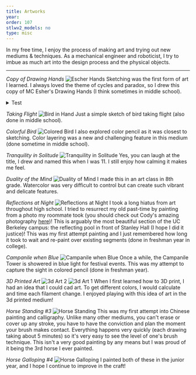 ```yaml
---
title: Artworks
year:   
order: 107
stlwv2_models: no
type: misc
---
```


In my free time, I enjoy the process of making art and trying out new mediums & techniques.
As a mechanical engineer and roboticist, I try to imbue as much art into the design process and the physical objects.

---

*Copy of Drawing Hands*
![Escher Hands](/website/assets/images/1HandsPbrighter.jpg)
Sketching was the first form of art I learned.
I always loved the theme of cycles and paradox, so I drew this copy of MC Esher's Drawing Hands (I think sometimes in middle school).	

<details>
    <summary>Test</summary>
    
    Test again
    ![Escher Hands2](/website/assets/images/1HandsPbrighter.jpg)
    
</details>

*Taking Flight*
![Bird in Hand](/website/assets/images/1BirdHandPbrighter.jpg)
Just a simple sketch of bird taking flight (also done in middle school).

*Colorful Bird*
![Colored Bird](/website/assets/images/1BirdCPbrighter.jpg)
I also explored color pencil as it was closest to sketching.
Color layering was a new and challenging feature in this medium (done sometime in middle school).


*Tranquility in Solitude*
![Tranquility in Solitude](/website/assets/images/1SolitudeCPbrighter.jpg)
Yes, you can laugh at the title, I drew and named this when I was 11.
I still enjoy how calming it makes me feel. 

*Duality of the Mind*
![Duality of Mind](/website/assets/images/1MindWCbrighter.jpg)
I made this in an art class in 8th grade.
Watercolor was very difficult to control but can create such vibrant and delicate features.

*Reflections at Night*
![Reflections at Night](/website/assets/images/1ReflectionP.jpg)
I took a long hiatus from art throughout high school.
I tried to resurrect my old past-time by painting from a photo my roommate took (you should check out Cody's amazing photography [here](http://www.codylimberphotography.com/))!
This is arguably the most beautiful section of the UC Berkeley campus: the reflecting pool in front of Stanley Hall (I hope I did it justice)!
This was my first attempt painting and I just remembered how long it took to wait and re-paint over existing segments (done in freshman year in college).

*Campanile when Blue*
![Campanile when Blue](/website/assets/images/1CampMIXdarker.jpg)
Once a while, the Campanile Tower is showered in blue light for festival events.
This was my attempt to capture the sight in colored pencil (done in freshman year).

*3D Printed Art*
![3d Art 2](/website/assets/images/13dArt2.JPG)
![3d Art 1](/website/assets/images/13dArt1.JPG)
When I first learned how to 3D print, I had an idea that I could cad art.
To get different colors, I would calculate and time each filament change.
I enjoyed playing with this idea of art in the 3d printed medium!


*Horse Standing #3*
![Horse Standing](/website/assets/images/1Horse3.jpg)
This was my first attempt into Chinese painting and calligraphy. 
Unlike many other mediums, you can't erase or cover up any stroke, you have to have the conviction and plan the moment your brush makes contact.
Everything happens very quickly (each drawing taking about 5 minutes) so it's very easy to see the level of one's brush technique. 
This isn't a very good painting by any means but I was proud of it being the 3rd horse I ever painted.

*Horse Galloping #4*
![Horse Galloping](/website/assets/images/1Horse4.jpg)
I painted both of these in the junior year, and I hope I continue to improve in the craft!

